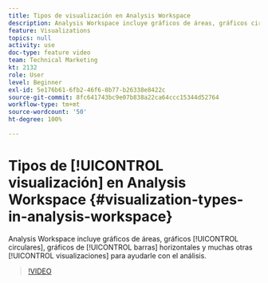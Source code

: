 ```yaml
---
title: Tipos de visualización en Analysis Workspace
description: Analysis Workspace incluye gráficos de áreas, gráficos circulares, gráficos de barras horizontales y muchas otras visualizaciones para ayudarle con el análisis.
feature: Visualizations
topics: null
activity: use
doc-type: feature video
team: Technical Marketing
kt: 2132
role: User
level: Beginner
exl-id: 5e176b61-6fb2-46f6-8b77-b26338e8422c
source-git-commit: 8fc641743bc9e07b838a22ca64ccc15344d52764
workflow-type: tm+mt
source-wordcount: '50'
ht-degree: 100%

---
```


# Tipos de [!UICONTROL visualización] en Analysis Workspace {#visualization-types-in-analysis-workspace}

Analysis Workspace incluye gráficos de áreas, gráficos [!UICONTROL circulares], gráficos de [!UICONTROL barras] horizontales y muchas otras [!UICONTROL visualizaciones] para ayudarle con el análisis.

>[!VIDEO](https://video.tv.adobe.com/v/23994/?quality=12&learn=on)
